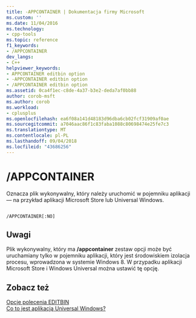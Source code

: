 ```yaml
---
title: -APPCONTAINER | Dokumentacja firmy Microsoft
ms.custom: ''
ms.date: 11/04/2016
ms.technology:
- cpp-tools
ms.topic: reference
f1_keywords:
- /APPCONTAINER
dev_langs:
- C++
helpviewer_keywords:
- APPCONTAINER editbin option
- -APPCONTAINER editbin option
- /APPCONTAINER editbin option
ms.assetid: 0ca4f1ec-c8de-4a37-b3e2-deda7af0bb88
author: corob-msft
ms.author: corob
ms.workload:
- cplusplus
ms.openlocfilehash: ea6f08a141d48183d96dba6cb02fcf31909af0ae
ms.sourcegitcommit: a7046aac86f1c83faba1088c80698474e25fe7c3
ms.translationtype: MT
ms.contentlocale: pl-PL
ms.lasthandoff: 09/04/2018
ms.locfileid: "43686256"
---
```

# <a name="appcontainer"></a>/APPCONTAINER
Oznacza plik wykonywalny, który należy uruchomić w pojemniku aplikacji — na przykład aplikacji Microsoft Store lub Universal Windows.  
  
```  
  
/APPCONTAINER[:NO]  
```  
  
## <a name="remarks"></a>Uwagi  
 Plik wykonywalny, który ma **/appcontainer** zestaw opcji może być uruchamiany tylko w pojemniku aplikacji, który jest środowiskiem izolacja procesu, wprowadzona w systemie Windows 8. W przypadku aplikacji Microsoft Store i Windows Universal można ustawić tę opcję.  
  
## <a name="see-also"></a>Zobacz też  
 [Opcje polecenia EDITBIN](../../build/reference/editbin-options.md)   
 [Co to jest aplikacją Universal Windows?](/windows/uwp/get-started/universal-application-platform-guide)